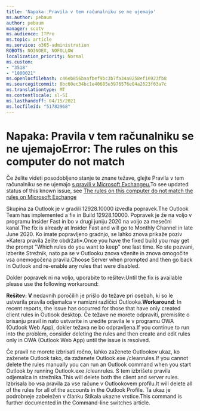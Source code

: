 ```yaml
---
title: 'Napaka: Pravila v tem računalniku se ne ujemajo'
ms.author: pebaum
author: pebaum
manager: scotv
ms.audience: ITPro
ms.topic: article
ms.service: o365-administration
ROBOTS: NOINDEX, NOFOLLOW
localization_priority: Normal
ms.custom:
- "3518"
- "1800021"
ms.openlocfilehash: c46eb856baafbef9bc3b7fa34a0258ef16923fb8
ms.sourcegitcommit: 8bc60ec34bc1e40685e3976576e04a2623f63a7c
ms.translationtype: MT
ms.contentlocale: sl-SI
ms.lasthandoff: 04/15/2021
ms.locfileid: "51782968"
---
```

# <a name="error-the-rules-on-this-computer-do-not-match"></a><span data-ttu-id="3e83f-102">Napaka: Pravila v tem računalniku se ne ujemajo</span><span class="sxs-lookup"><span data-stu-id="3e83f-102">Error: The rules on this computer do not match</span></span>

<span data-ttu-id="3e83f-103">Če želite videti posodobljeno stanje te znane težave, glejte Pravila v tem računalniku se ne ujemajo [s pravili v Microsoft Exchangeu.](https://support.office.com/article/d032e037-b224-429e-b325-633afde9b5f0)</span><span class="sxs-lookup"><span data-stu-id="3e83f-103">To see updated status of this known issue, see [The rules on this computer do not match the rules on Microsoft Exchange](https://support.office.com/article/d032e037-b224-429e-b325-633afde9b5f0)</span></span>

<span data-ttu-id="3e83f-104">Skupina za Outlook je v gradili 12928.10000 izvedla popravek.</span><span class="sxs-lookup"><span data-stu-id="3e83f-104">The Outlook Team has implemented a fix in Build 12928.10000.</span></span> <span data-ttu-id="3e83f-105">Popravek je že na voljo v programu Insider Fast in bo v drugi juniju 2020 na voljo za mesečni kanal.</span><span class="sxs-lookup"><span data-stu-id="3e83f-105">The fix is already at Insider Fast and will go to Monthly Channel in late June 2020.</span></span> <span data-ttu-id="3e83f-106">Ko imate popravljeno gradnjo, se lahko znova prikaže poziv »Katera pravila želite obdržati«.</span><span class="sxs-lookup"><span data-stu-id="3e83f-106">Once you have the fixed build you may get the prompt "Which rules do you want to keep" one last time.</span></span> <span data-ttu-id="3e83f-107">Ko ste pozvani, izberite Strežnik, nato pa se v Outlooku znova vženite in znova omogočite vsa onemogočena pravila.</span><span class="sxs-lookup"><span data-stu-id="3e83f-107">Choose Server when prompted and then go back in Outlook and re-enable any rules that were disabled.</span></span>

<span data-ttu-id="3e83f-108">Dokler popravek ni na voljo, uporabite to rešitev:</span><span class="sxs-lookup"><span data-stu-id="3e83f-108">Until the fix is available please use the following workaround:</span></span>

<span data-ttu-id="3e83f-109">**Rešitev: V** nedavnih poročilih je prišlo do težave pri osebah, ki so le ustvarila pravila odjemalca v namizni različici Outlooka.</span><span class="sxs-lookup"><span data-stu-id="3e83f-109">**Workaround**: In recent reports, the issue has occurred for those that have only created client rules in Outlook desktop.</span></span> <span data-ttu-id="3e83f-110">Če težave ne morete odpraviti, premislite o brisanju pravil in nato ustvarite in uredite pravila le v programu OWA (Outlook Web App), dokler težava ne bo odpravljena.</span><span class="sxs-lookup"><span data-stu-id="3e83f-110">If you continue to run into the problem, consider deleting the rules and then create and edit rules only in OWA (Outlook Web App) until the issue is resolved.</span></span>

<span data-ttu-id="3e83f-111">Če pravil ne morete izbrisati ročno, lahko zaženete Outlookov ukaz, ko zaženete Outlook tako, da zaženete Outlook.exe /cleanrules.</span><span class="sxs-lookup"><span data-stu-id="3e83f-111">If you cannot delete the rules manually you can run an Outlook command when you start Outlook by running Outlook.exe /cleanrules.</span></span> <span data-ttu-id="3e83f-112">S tem izbrišete pravila odjemalca in strežnika.</span><span class="sxs-lookup"><span data-stu-id="3e83f-112">This will delete both the client and server rules.</span></span> <span data-ttu-id="3e83f-113">Izbrisala bo vsa pravila za vse račune v Outlookovem profilu.</span><span class="sxs-lookup"><span data-stu-id="3e83f-113">It will delete all of the rules for all of the accounts in the Outlook Profile.</span></span> <span data-ttu-id="3e83f-114">Ta ukaz je podrobneje zabeležen v članku Stikala ukazne vrstice.</span><span class="sxs-lookup"><span data-stu-id="3e83f-114">This command is further documented in the Command-line switches article.</span></span>


